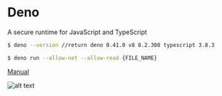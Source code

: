 # Deno

A secure runtime for JavaScript and TypeScript

```sh
$ deno --version //return deno 0.41.0 v8 8.2.308 typescript 3.8.3

$ deno run --allow-net --allow-read {FILE_NAME}
```

[Manual](https://deno.land/manual.html)

![alt text](https://upload.wikimedia.org/wikipedia/commons/8/84/Deno.svg)
